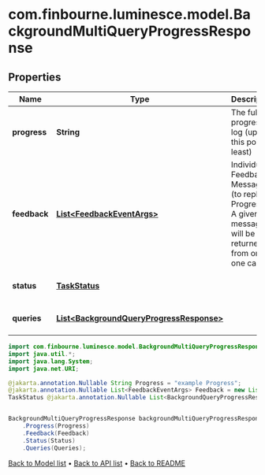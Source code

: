 # com.finbourne.luminesce.model.BackgroundMultiQueryProgressResponse

## Properties

Name | Type | Description | Notes
------------ | ------------- | ------------- | -------------
**progress** | **String** | The full progress log (up to this point at least) | [optional] [default to String]
**feedback** | [**List&lt;FeedbackEventArgs&gt;**](FeedbackEventArgs.md) | Individual Feedback Messages (to replace Progress). A given message will be returned from only one call. | [optional] [default to List<FeedbackEventArgs>]
**status** | [**TaskStatus**](TaskStatus.md) |  | [optional] [default to TaskStatus]
**queries** | [**List&lt;BackgroundQueryProgressResponse&gt;**](BackgroundQueryProgressResponse.md) |  | [optional] [default to List<BackgroundQueryProgressResponse>]

```java
import com.finbourne.luminesce.model.BackgroundMultiQueryProgressResponse;
import java.util.*;
import java.lang.System;
import java.net.URI;

@jakarta.annotation.Nullable String Progress = "example Progress";
@jakarta.annotation.Nullable List<FeedbackEventArgs> Feedback = new List<FeedbackEventArgs>();
TaskStatus @jakarta.annotation.Nullable List<BackgroundQueryProgressResponse> Queries = new List<BackgroundQueryProgressResponse>();


BackgroundMultiQueryProgressResponse backgroundMultiQueryProgressResponseInstance = new BackgroundMultiQueryProgressResponse()
    .Progress(Progress)
    .Feedback(Feedback)
    .Status(Status)
    .Queries(Queries);
```


[Back to Model list](../README.md#documentation-for-models) &#8226; [Back to API list](../README.md#documentation-for-api-endpoints) &#8226; [Back to README](../README.md)
